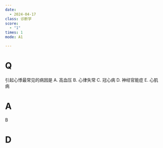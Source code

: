 ```yaml
---
date:
  - 2024-04-17
class: 诊断学
score:
  - "1"
times: 1
mode: A1

---
```



# Q
引起心悸最常见的病因是
A. 高血压 
B. 心律失常 
C. 冠心病
D. 神经官能症 
E. 心肌病

# A

B



# D
